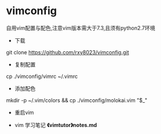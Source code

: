 # vimconfig
自用vim配置与配色,注意vim版本需大于7.3,且须有python2.7环境

- 下载

git clone https://github.com/rxy8023/vimconfig.git
- 复制配置

cp ./vimconfig/vimrc ~/.vimrc

- 添加配色

mkdir -p ~/.vim/colors && cp ./vimconfig/molokai.vim "$_"

- 重启vim

- vim 学习笔记
**《vimtutor》notes.md**
